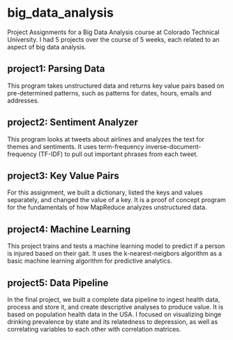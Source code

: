 # big_data_analysis
Project Assignments for a Big Data Analysis course at Colorado Technical University. I had 5 projects over the course of 5 weeks, each related to an aspect of big data analysis.

## project1: Parsing Data
This program takes unstructured data and returns key value pairs based on pre-determined patterns, such as patterns for dates, hours, emails and addresses. 

## project2: Sentiment Analyzer
This program looks at tweets about airlines and analyzes the text for themes and sentiments. It uses term-frequency inverse-document-frequency (TF-IDF) to pull out important phrases from each tweet.

## project3: Key Value Pairs
For this assignment, we built a dictionary, listed the keys and values separately, and changed the value of a key. It is a proof of concept program for the fundamentals of how MapReduce analyzes unstructured data.

## project4: Machine Learning
This project trains and tests a machine learning model to predict if a person is injured based on their gait. It uses the k-nearest-neigbors algorithm as a basic machine learning algorithm for predictive analytics. 

## project5: Data Pipeline
In the final project, we built a complete data pipeline to ingest health data, process and store it, and create descriptive analyses to produce value. It is based on population health data in the USA. I focused on visualizing binge drinking prevalence by state and its relatedness to depression, as well as correlating variables to each other with correlation matrices. 
